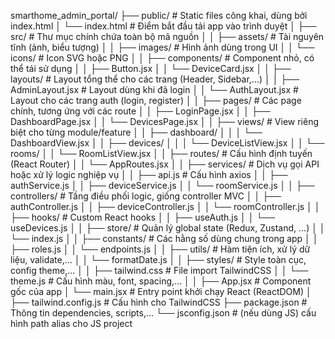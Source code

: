 smarthome_admin_portal/
├── public/                            # Static files công khai, dùng bởi index.html
│   └── index.html                     # Điểm bắt đầu tải app vào trình duyệt
│
├── src/                               # Thư mục chính chứa toàn bộ mã nguồn
│
│   ├── assets/                        # Tài nguyên tĩnh (ảnh, biểu tượng)
│   │   ├── images/                    # Hình ảnh dùng trong UI
│   │   └── icons/                     # Icon SVG hoặc PNG
│
│   ├── components/                    # Component nhỏ, có thể tái sử dụng
│   │   ├── Button.jsx
│   │   └── DeviceCard.jsx
│
│   ├── layouts/                       # Layout tổng thể cho các trang (Header, Sidebar,...)
│   │   ├── AdminLayout.jsx            # Layout dùng khi đã login
│   │   └── AuthLayout.jsx             # Layout cho các trang auth (login, register)
│
│   ├── pages/                         # Các page chính, tương ứng với các route
│   │   ├── LoginPage.jsx
│   │   ├── DashboardPage.jsx
│   │   └── DevicesPage.jsx
│
│   ├── views/                         # View riêng biệt cho từng module/feature
│   │   ├── dashboard/
│   │   │   └── DashboardView.jsx
│   │   ├── devices/
│   │   │   └── DeviceListView.jsx
│   │   └── rooms/
│   │       └── RoomListView.jsx
│
│   ├── routes/                        # Cấu hình định tuyến (React Router)
│   │   └── AppRoutes.jsx
│
│   ├── services/                      # Dịch vụ gọi API hoặc xử lý logic nghiệp vụ
│   │   ├── api.js                     # Cấu hình axios
│   │   ├── authService.js
│   │   ├── deviceService.js
│   │   └── roomService.js
│
│   ├── controllers/                   # Tầng điều phối logic, giống controller MVC
│   │   ├── authController.js
│   │   ├── deviceController.js
│   │   └── roomController.js
│
│   ├── hooks/                         # Custom React hooks
│   │   ├── useAuth.js
│   │   └── useDevices.js
│
│   ├── store/                         # Quản lý global state (Redux, Zustand, ...)
│   │   └── index.js
│
│   ├── constants/                     # Các hằng số dùng chung trong app
│   │   ├── roles.js
│   │   └── endpoints.js
│
│   ├── utils/                         # Hàm tiện ích, xử lý dữ liệu, validate,...
│   │   └── formatDate.js
│
│   ├── styles/                        # Style toàn cục, config theme,...
│   │   ├── tailwind.css              # File import TailwindCSS
│   │   └── theme.js                  # Cấu hình màu, font, spacing,...
│
│   ├── App.jsx                        # Component gốc của app
│   └── main.jsx                       # Entry point khởi chạy React (ReactDOM)
│
├── tailwind.config.js                # Cấu hình cho TailwindCSS
├── package.json                      # Thông tin dependencies, scripts,...
└── jsconfig.json                     # (nếu dùng JS) cấu hình path alias cho JS project
